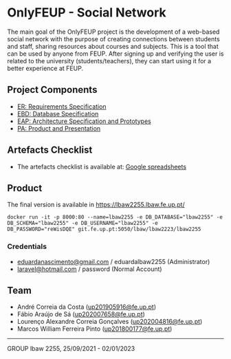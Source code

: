 # OnlyFEUP - Social Network

The main goal of the OnlyFEUP project is the development of a web-based social network with the purpose of creating connections between students and staff, sharing resources about courses and subjects. This is a tool that can be used by anyone from FEUP. After signing up and verifying the user is related to the university (students/teachers), they can start using it for a better experience at FEUP.

## Project Components

* [ER: Requirements Specification](/Wiki/er.md)
* [EBD: Database Specification](/Wiki/edb.md)
* [EAP: Architecture Specification and Prototypes](/Wiki/eap.md)
* [PA: Product and Presentation](/Wiki/pa.md)

## Artefacts Checklist

* The artefacts checklist is available at: [Google spreadsheets](https://docs.google.com/spreadsheets/d/14yszoHqUxl4diFyuA2qboFUxkXF26WCMqOoagh-Nhik/edit#gid=537406521)

## Product

The final version is available in https://lbaw2255.lbaw.fe.up.pt/

```code
docker run -it -p 8000:80 --name=lbaw2255 -e DB_DATABASE="lbaw2255" -e DB_SCHEMA="lbaw2255" -e DB_USERNAME="lbaw2255" -e DB_PASSWORD="reWisDQE" git.fe.up.pt:5050/lbaw/lbaw2223/lbaw2255
```

### Credentials

- eduardanascimento@gmail.com / eduardalbaw2255 (Administrator)
- laravel@hotmail.com / password (Normal Account)

## Team

* André Correia da Costa (up201905916@fe.up.pt)
* Fábio Araújo de Sá (up202007658@fe.up.pt)
* Lourenço Alexandre Correia Gonçalves (up202004816@fe.up.pt)
* Marcos William Ferreira Pinto (up201800177@fe.up.pt)

---

GROUP lbaw 2255, 25/09/2021 - 02/01/2023
